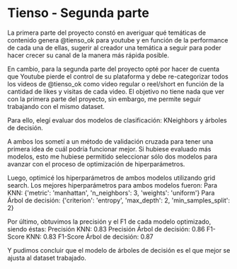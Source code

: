 # Tienso - Segunda parte

La primera parte del proyecto constó en averiguar qué temáticas de contenido genera @tienso_ok para youtube y en función de la performance de cada una de ellas, sugerir al creador una temática a seguir para poder hacer crecer su canal de la manera más rápida posible.

En cambio, para la segunda parte del proyecto opté por hacer de cuenta que Youtube pierde el control de su plataforma y debe re-categorizar todos los videos de @tienso_ok como video regular o reel/short en función de la cantidad de likes y visitas de cada video. El objetivo no tiene nada que ver con la primera parte del proyecto, sin embargo, me permite seguir trabajando con el mismo dataset.

Para ello, elegí evaluar dos modelos de clasificación: KNeighbors y árboles de decisión.

A ambos los sometí a un método de validación cruzada para tener una primera idea de cuál podría funcionar mejor. Si hubiese evaluado más modelos, esto me hubiese permitido seleccionar sólo dos modelos para avanzar con el proceso de optimización de hiperparámetros.

Luego, optimicé los hiperparámetros de ambos modelos utilizando grid search. Los mejores hiperparámetros para ambos modelos fueron:
Para KNN: {'metric': 'manhattan', 'n_neighbors': 3, 'weights': 'uniform'}
Para Árbol de decisión: {'criterion': 'entropy', 'max_depth': 2, 'min_samples_split': 2}

Por último, obtuvimos la precisión y el F1 de cada modelo optimizado, siendo éstas:
Precisión KNN: 0.83
Precisión Árbol de decisión: 0.86
F1-Score KNN: 0.83
F1-Score Árbol de decisión: 0.87

Y pudimos concluir que el modelo de árboles de decisión es el que mejor se ajusta al dataset trabajado.


